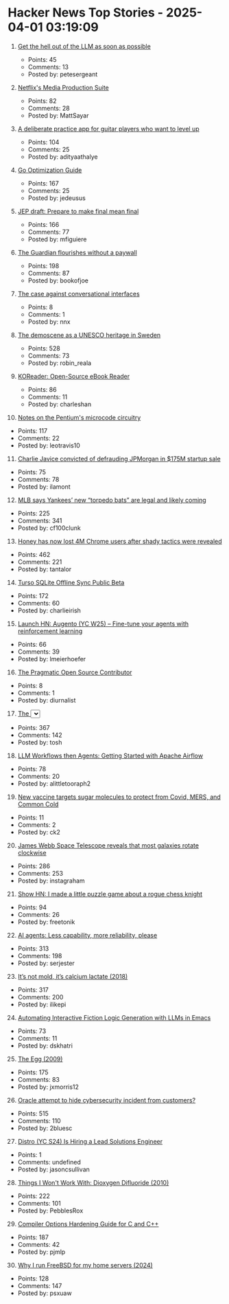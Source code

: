 # Hacker News Top Stories - 2025-04-01 03:19:09

1. [Get the hell out of the LLM as soon as possible](https://sgnt.ai/p/hell-out-of-llms/)
   - Points: 45
   - Comments: 13
   - Posted by: petesergeant

2. [Netflix's Media Production Suite](https://netflixtechblog.com/globalizing-productions-with-netflixs-media-production-suite-fc3c108c0a22)
   - Points: 82
   - Comments: 28
   - Posted by: MattSayar

3. [A deliberate practice app for guitar players who want to level up](https://www.captrice.io/)
   - Points: 104
   - Comments: 25
   - Posted by: adityaathalye

4. [Go Optimization Guide](https://goperf.dev/)
   - Points: 167
   - Comments: 25
   - Posted by: jedeusus

5. [JEP draft: Prepare to make final mean final](https://openjdk.org/jeps/8349536)
   - Points: 166
   - Comments: 77
   - Posted by: mfiguiere

6. [The Guardian flourishes without a paywall](https://nymag.com/intelligencer/article/how-the-guardian-us-flourishes-without-a-paywall.html)
   - Points: 198
   - Comments: 87
   - Posted by: bookofjoe

7. [The case against conversational interfaces](https://julian.digital/2025/03/27/the-case-against-conversational-interfaces/)
   - Points: 8
   - Comments: 1
   - Posted by: nnx

8. [The demoscene as a UNESCO heritage in Sweden](https://www.goto80.com/the-demoscene-as-a-unesco-heritage-in-sweden)
   - Points: 528
   - Comments: 73
   - Posted by: robin_reala

9. [KOReader: Open-Source eBook Reader](https://github.com/koreader/koreader)
   - Points: 86
   - Comments: 11
   - Posted by: charleshan

10. [Notes on the Pentium's microcode circuitry](https://www.righto.com/2025/03/pentium-microcde-rom-circuitry.html)
   - Points: 117
   - Comments: 22
   - Posted by: leotravis10

11. [Charlie Javice convicted of defrauding JPMorgan in $175M startup sale](https://apnews.com/article/charlie-javice-convicted-fraud-jp-morgan-783cb7b089f6ab5d814c4c0984f0302b)
   - Points: 75
   - Comments: 78
   - Posted by: ilamont

12. [MLB says Yankees’ new “torpedo bats” are legal and likely coming](https://thelibertyline.com/2025/03/30/yankees-new-torpedo-bat/)
   - Points: 225
   - Comments: 341
   - Posted by: cf100clunk

13. [Honey has now lost 4M Chrome users after shady tactics were revealed](https://9to5google.com/2025/03/31/honey-extension-users-dropped-chrome-march-2025/)
   - Points: 462
   - Comments: 221
   - Posted by: tantalor

14. [Turso SQLite Offline Sync Public Beta](https://turso.tech/blog/turso-offline-sync-public-beta)
   - Points: 172
   - Comments: 60
   - Posted by: charlieirish

15. [Launch HN: Augento (YC W25) – Fine-tune your agents with reinforcement learning](undefined)
   - Points: 66
   - Comments: 39
   - Posted by: lmeierhoefer

16. [The Pragmatic Open Source Contributor](https://diurnal.st/2025/03/02/the-pragmatic-open-source-contributor.html)
   - Points: 8
   - Comments: 1
   - Posted by: diurnalist

17. [The <select> element can now be customized with CSS](https://developer.chrome.com/blog/a-customizable-select)
   - Points: 367
   - Comments: 142
   - Posted by: tosh

18. [LLM Workflows then Agents: Getting Started with Apache Airflow](https://github.com/astronomer/airflow-ai-sdk)
   - Points: 78
   - Comments: 20
   - Posted by: alittletooraph2

19. [New vaccine targets sugar molecules to protect from Covid, MERS, and Common Cold](https://scitechdaily.com/universal-coronavirus-vaccine-breakthrough-a-single-shot-that-could-protect-you-from-covid-mers-and-the-common-cold/)
   - Points: 11
   - Comments: 2
   - Posted by: ck2

20. [James Webb Space Telescope reveals that most galaxies rotate clockwise](https://www.smithsonianmag.com/smart-news/james-webb-space-telescope-reveals-that-most-galaxies-rotate-clockwise-180986224/)
   - Points: 286
   - Comments: 253
   - Posted by: instagraham

21. [Show HN: I made a little puzzle game about a rogue chess knight](https://knightride.rakhim.org/)
   - Points: 94
   - Comments: 26
   - Posted by: freetonik

22. [AI agents: Less capability, more reliability, please](https://www.sergey.fyi/articles/reliability-vs-capability)
   - Points: 313
   - Comments: 198
   - Posted by: serjester

23. [It’s not mold, it’s calcium lactate (2018)](https://www.thephcheese.com/theres-white-stuff-growing-on-your-cheese-that-isnt-mold)
   - Points: 317
   - Comments: 200
   - Posted by: ilikepi

24. [Automating Interactive Fiction Logic Generation with LLMs in Emacs](https://blog.tendollaradventure.com/automating-story-logic-with-llms/)
   - Points: 73
   - Comments: 11
   - Posted by: dskhatri

25. [The Egg (2009)](https://www.galactanet.com/oneoff/theegg.html)
   - Points: 175
   - Comments: 83
   - Posted by: jxmorris12

26. [Oracle attempt to hide cybersecurity incident from customers?](https://doublepulsar.com/oracle-attempt-to-hide-serious-cybersecurity-incident-from-customers-in-oracle-saas-service-9231c8daff4a)
   - Points: 515
   - Comments: 110
   - Posted by: 2bluesc

27. [Distro (YC S24) Is Hiring a Lead Solutions Engineer](https://www.ycombinator.com/companies/distro/jobs/hJQCfVH-lead-solutions-engineer)
   - Points: 1
   - Comments: undefined
   - Posted by: jasoncsullivan

28. [Things I Won't Work With: Dioxygen Difluoride (2010)](https://www.science.org/content/blog-post/things-i-won-t-work-dioxygen-difluoride)
   - Points: 222
   - Comments: 101
   - Posted by: PebblesRox

29. [Compiler Options Hardening Guide for C and C++](https://best.openssf.org/Compiler-Hardening-Guides/Compiler-Options-Hardening-Guide-for-C-and-C++.html)
   - Points: 187
   - Comments: 42
   - Posted by: pjmlp

30. [Why I run FreeBSD for my home servers (2024)](https://aumont.fr/posts/FreeBSD-Home-Server/)
   - Points: 128
   - Comments: 147
   - Posted by: psxuaw


